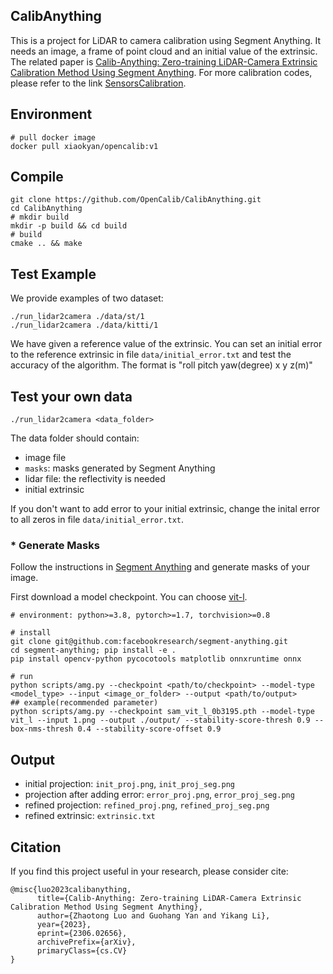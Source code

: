 ## CalibAnything

This is a project for LiDAR to camera calibration using Segment Anything. It needs an image, a frame of point cloud and an initial value of the extrinsic. The related paper is [Calib-Anything: Zero-training LiDAR-Camera Extrinsic Calibration Method Using Segment Anything](https://arxiv.org/abs/2306.02656). For more calibration codes, please refer to the link <a href="https://github.com/PJLab-ADG/SensorsCalibration" title="SensorsCalibration">SensorsCalibration</a>.

## Environment
```shell
# pull docker image
docker pull xiaokyan/opencalib:v1
```

## Compile
```shell
git clone https://github.com/OpenCalib/CalibAnything.git
cd CalibAnything
# mkdir build
mkdir -p build && cd build
# build
cmake .. && make
```

## Test Example
We provide examples of two dataset:
```
./run_lidar2camera ./data/st/1
./run_lidar2camera ./data/kitti/1
```
We have given a reference value of the extrinsic. You can set an initial error to the reference extrinsic in file `data/initial_error.txt` and test the accuracy of the algorithm. The format is "roll pitch yaw(degree) x y z(m)"

## Test your own data
```
./run_lidar2camera <data_folder>
```
The data folder should contain:
- image file
- `masks`: masks generated by Segment Anything
- lidar file: the reflectivity is needed
- initial extrinsic

If you don't want to add error to your initial extrinsic, change the inital error to all zeros in file `data/initial_error.txt`. 

### * Generate Masks
Follow the instructions in [Segment Anything](https://github.com/facebookresearch/segment-anything) and generate masks of your image.

First download a model checkpoint. You can choose [vit-l](https://dl.fbaipublicfiles.com/segment_anything/sam_vit_l_0b3195.pth).
```
# environment: python>=3.8, pytorch>=1.7, torchvision>=0.8

# install
git clone git@github.com:facebookresearch/segment-anything.git
cd segment-anything; pip install -e .
pip install opencv-python pycocotools matplotlib onnxruntime onnx

# run
python scripts/amg.py --checkpoint <path/to/checkpoint> --model-type <model_type> --input <image_or_folder> --output <path/to/output>
## example(recommended parameter)
python scripts/amg.py --checkpoint sam_vit_l_0b3195.pth --model-type vit_l --input 1.png --output ./output/ --stability-score-thresh 0.9 --box-nms-thresh 0.4 --stability-score-offset 0.9
```

## Output
- initial projection: `init_proj.png`, `init_proj_seg.png`
- projection after adding error: `error_proj.png`, `error_proj_seg.png`
- refined projection: `refined_proj.png`, `refined_proj_seg.png`
- refined extrinsic: `extrinsic.txt`

## Citation
If you find this project useful in your research, please consider cite:
```
@misc{luo2023calibanything,
      title={Calib-Anything: Zero-training LiDAR-Camera Extrinsic Calibration Method Using Segment Anything}, 
      author={Zhaotong Luo and Guohang Yan and Yikang Li},
      year={2023},
      eprint={2306.02656},
      archivePrefix={arXiv},
      primaryClass={cs.CV}
}
```

